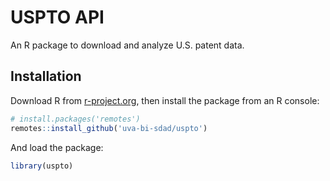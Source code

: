 # USPTO API
An R package to download and analyze U.S. patent data.

## Installation
Download R from [r-project.org](https://www.r-project.org), then install the package from an R console:

```R
# install.packages('remotes')
remotes::install_github('uva-bi-sdad/uspto')
```

And load the package:
```R
library(uspto)
```
